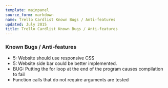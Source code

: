```yaml
---
template: mainpanel
source_form: markdown
name: Trello Cardlist Known Bugs / Anti-features
updated: July 2015
title: Trello Cardlist Known Bugs / Anti-features
---
```

### Known Bugs / Anti-features

* 5: Website should use responsive CSS
* 5: Website side bar could be better implemented.
* BUG: Putting the for loop at the end of the program causes compilation to fail
* Function calls that do not require arguments are tested
